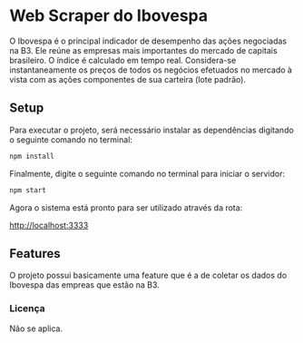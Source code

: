 # Web Scraper do Ibovespa

O Ibovespa é o principal indicador de desempenho das ações negociadas na B3. Ele reúne as empresas mais importantes do mercado de capitais brasileiro.
O índice é calculado em tempo real. Considera-se instantaneamente os preços de todos os negócios efetuados no mercado à vista com as ações componentes de sua carteira (lote padrão).

## Setup

Para executar o projeto, será necessário instalar as dependências digitando o seguinte comando no terminal:

```bash
npm install
```

Finalmente, digite o seguinte comando no terminal para iniciar o servidor:

```bash
npm start
```
Agora o sistema está pronto para ser utilizado através da rota:

[http://localhost:3333](http://localhost:3333)

## Features

O projeto possui basicamente uma feature que é a de coletar os dados do Ibovespa das empreas que estão na B3.

### Licença

Não se aplica.
